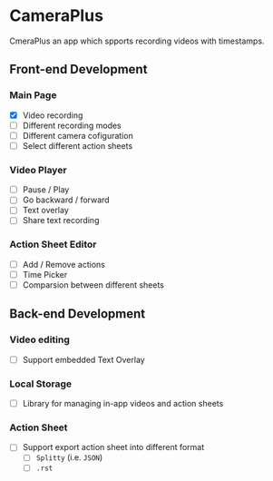 # CameraPlus

CmeraPlus an app which spports recording videos with timestamps.

## Front-end Development
### Main Page

- [X] Video recording
- [ ] Different recording modes
- [ ] Different camera cofiguration
- [ ] Select different action sheets

### Video Player

- [ ] Pause / Play
- [ ] Go backward / forward
- [ ] Text overlay
- [ ] Share text recording

### Action Sheet Editor

- [ ] Add / Remove actions
- [ ] Time Picker
- [ ] Comparsion between different sheets

## Back-end Development
### Video editing

- [ ] Support embedded Text Overlay

### Local Storage

- [ ] Library for managing in-app videos and action sheets

### Action Sheet

- [ ] Support export action sheet into different format
  - [ ] `Splitty` (i.e. `JSON`)
  - [ ] `.rst`
